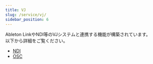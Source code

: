 ```yaml
---
title: VJ
slug: /service/vj/
sidebar_position: 6
---
```

Ableton LinkやNDI等のVJシステムと連携する機能が構築されています。  
以下から詳細をご覧ください。
- [NDI](/service/vj/ndi)
- [OSC](/service/vj/osc)